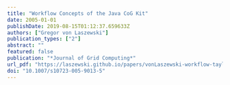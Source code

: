 ```yaml
---
title: "Workflow Concepts of the Java CoG Kit"
date: 2005-01-01
publishDate: 2019-08-15T01:12:37.659633Z
authors: ["Gregor von Laszewski"]
publication_types: ["2"]
abstract: ""
featured: false
publication: "*Journal of Grid Computing*"
url_pdf: "https://laszewski.github.io/papers/vonLaszewski-workflow-taylor-anl.pdf"
doi: "10.1007/s10723-005-9013-5"
---
```


